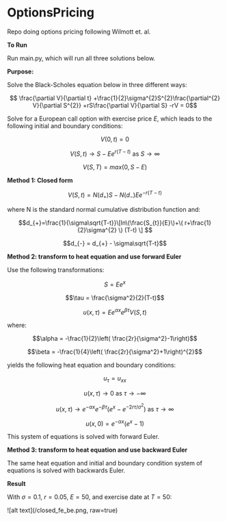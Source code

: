 # OptionsPricing

Repo doing options pricing following Wilmott et. al.

**To Run**

Run main.py, which will run all three solutions below.

**Purpose:**

Solve the Black-Scholes equation below in three different ways:

$$
\frac{\partial V}{\partial t}
+\frac{1}{2}\sigma^{2}S^{2}\frac{\partial^{2} V}{\partial S^{2}}
+rS\frac{\partial V}{\partial S}
-rV = 0$$

Solve for a European call option with exercise price $E$, which leads to the following initial and boundary conditions:

$$V(0, t) = 0$$

$$V(S, t) \rightarrow S - Ee^{r(T-t)} \text{  as  } S \rightarrow \infty$$

$$V(S, T) = max(0, S - E)$$

**Method 1: Closed form**

$$V(S,t) = N(d_{+})S-N(d_{-})Ee^{-r(T-t)}$$

where N is the standard normal cumulative distribution function and:

$$d_{+}=\frac{1}{\sigma\sqrt{T-t}}\[ln\(\frac{S_{t}}{E}\)+\( r+\frac{1}{2}\sigma^{2} \) (T-t) \] $$

$$d_{-} = d_{+} - \sigma\sqrt{T-t}$$

**Method 2: transform to heat equation and use forward Euler**

Use the following transformations:

$$S = Ee^{x}$$

$$\tau = \frac{\sigma^2}{2}(T-t)$$

$$u(x, \tau) = Ee^{\alpha x}e^{\beta \tau}V(S,t)$$

where:

$$\alpha = -\frac{1}{2}\left( \frac{2r}{\sigma^2}-1\right)$$

$$\beta = -\frac{1}{4}\left( \frac{2r}{\sigma^2}+1\right)^{2}$$

yields the following heat equation and boundary conditions:

$$u_{\tau}=u_{xx}$$

$$u(x,\tau) \rightarrow 0 \text{ as } \tau \rightarrow -\infty$$

$$u(x,\tau) \rightarrow e^{-\alpha x}e^{-\beta\tau}(e^{x}-e^{-2r\tau /\sigma^{2}}) \text{ as } \tau \rightarrow \infty$$

$$u(x, 0) = e^{-\alpha x}(e^{x}-1)$$

This system of equations is solved with forward Euler.

**Method 3: transform to heat equation and use backward Euler**

The same heat equation and initial and boundary condition system of equations is solved with backwards Euler.

**Result**

With $\sigma=0.1$, $r=0.05$, $E=50$, and exercise date at $T=50$:

![alt text](/closed_fe_be.png, raw=true)


